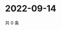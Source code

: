 # 2022-09-14

共 0 条

<!-- BEGIN WEIBO -->
<!-- 最后更新时间 Wed Sep 14 2022 16:25:44 GMT+0800 (China Standard Time) -->

<!-- END WEIBO -->
